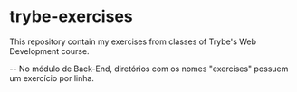 # trybe-exercises

This repository contain my exercises from classes of Trybe's Web Development course.

-- No módulo de Back-End, diretórios com os nomes "exercises" possuem um exercício por linha.
